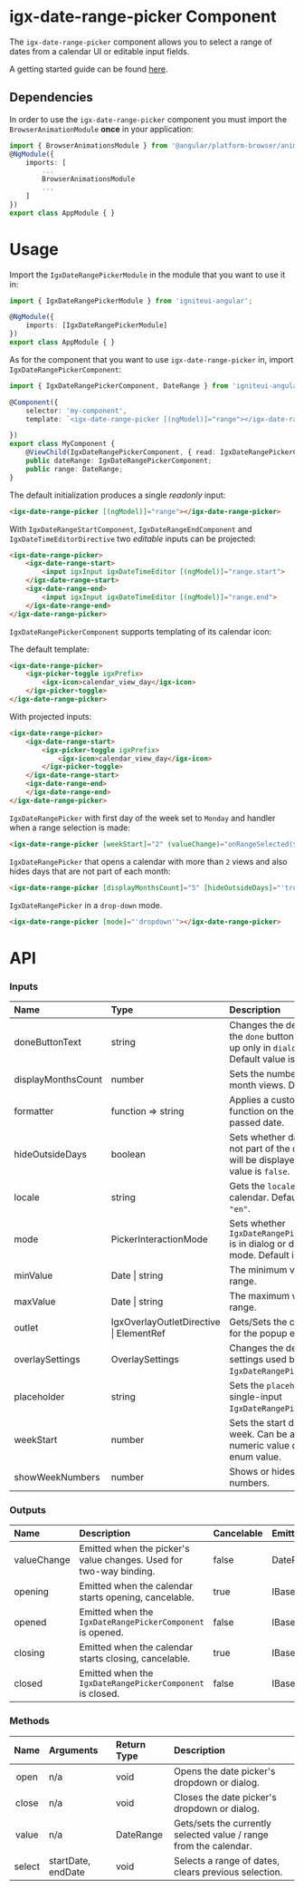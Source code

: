 # igx-date-range-picker Component

The `igx-date-range-picker` component allows you to select a range of dates from a calendar UI or editable input fields.

A getting started guide can be found [here]().

## Dependencies
In order to use the `igx-date-range-picker` component you must import the `BrowserAnimationModule` **once** in your application:
```typescript
import { BrowserAnimationsModule } from '@angular/platform-browser/animations';
@NgModule({
	imports: [
		...
        BrowserAnimationsModule
        ...
	]
})
export class AppModule { }
```

# Usage
Import the `IgxDateRangePickerModule` in the module that you want to use it in:
```typescript
import { IgxDateRangePickerModule } from 'igniteui-angular';

@NgModule({
    imports: [IgxDateRangePickerModule]
})
export class AppModule { }
```

As for the component that you want to use `igx-date-range-picker` in, import `IgxDateRangePickerComponent`:

```typescript
import { IgxDateRangePickerComponent, DateRange } from 'igniteui-angular';

@Component({
    selector: 'my-component',
    template: `<igx-date-range-picker [(ngModel)]="range"></igx-date-range-picker>`,

})
export class MyComponent {
    @ViewChild(IgxDateRangePickerComponent, { read: IgxDateRangePickerComponent })
    public dateRange: IgxDateRangePickerComponent;
    public range: DateRange;
}
```

The default initialization produces a single *readonly* input:
```html
<igx-date-range-picker [(ngModel)]="range"></igx-date-range-picker>
```

With `IgxDateRangeStartComponent`, `IgxDateRangeEndComponent` and `IgxDateTimeEditorDirective` two *editable* inputs can be projected:
```html
<igx-date-range-picker>
    <igx-date-range-start>
        <input igxInput igxDateTimeEditor [(ngModel)]="range.start">
    </igx-date-range-start>
    <igx-date-range-end>
        <input igxInput igxDateTimeEditor [(ngModel)]="range.end">
    </igx-date-range-end>
</igx-date-range-picker>
```

`IgxDateRangePickerComponent` supports templating of its calendar icon:

The default template:
```html
<igx-date-range-picker>
    <igx-picker-toggle igxPrefix>
        <igx-icon>calendar_view_day</igx-icon>
    </igx-picker-toggle>
</igx-date-range-picker>
```

With projected inputs:
```html
<igx-date-range-picker>
    <igx-date-range-start>
        <igx-picker-toggle igxPrefix>
            <igx-icon>calendar_view_day</igx-icon>
        </igx-picker-toggle>
    </igx-date-range-start>
    <igx-date-range-end>
    </igx-date-range-end>
</igx-date-range-picker>
```

`IgxDateRangePicker` with first day of the week set to `Monday` and handler when a range selection is made:
```html
<igx-date-range-picker [weekStart]="2" (valueChange)="onRangeSelected($event)"></igx-date-range-picker>
```

`IgxDateRangePicker` that opens a calendar with more than `2` views and also hides days that are not part of each month:
```html
<igx-date-range-picker [displayMonthsCount]="5" [hideOutsideDays]="'true'"></igx-date-range-picker>
```

`IgxDateRangePicker` in a `drop-down` mode.
```html
<igx-date-range-picker [mode]="'dropdown'"></igx-date-range-picker>
```


# API

### Inputs
| Name             | Type               | Description |
|:-----------------|:-------------------|:------------|
| doneButtonText   | string             | Changes the default text of the `done` button. It will show up only in `dialog` mode. Default value is `Done`. |
| displayMonthsCount | number             | Sets the number displayed month views. Default is `2`. |
| formatter        | function => string | Applies a custom formatter function on the selected or passed date. |
| hideOutsideDays  | boolean            | Sets whether dates that are not part of the current month will be displayed. Default value is `false`. |
| locale           | string             | Gets the `locale` of the calendar. Default value is `"en"`. |
| mode             | PickerInteractionMode    | Sets whether `IgxDateRangePickerComponent` is in dialog or dropdown mode. Default is `dialog` |
| minValue | Date \| string | The minimum value in a valid range. |
| maxValue | Date \| string | The maximum value in a valid range. |
| outlet | IgxOverlayOutletDirective \| ElementRef<any> | Gets/Sets the container used for the popup element.
| overlaySettings  | OverlaySettings    | Changes the default overlay settings used by the `IgxDateRangePickerComponent`. | 
| placeholder      | string             | Sets the `placeholder` for single-input `IgxDateRangePickerComponent`. |
| weekStart        | number             | Sets the start day of the week. Can be assigned to a numeric value or to `WEEKDAYS` enum value. |
| showWeekNumbers | number | Shows or hides week numbers. |

### Outputs
| Name        | Description                                                        | Cancelable | Emitted with                    |
|:------------|:-------------------------------------------------------------------|------------|:--------------------------------|
| valueChange | Emitted when the picker's value changes. Used for two-way binding. | false      | DateRange                       |
| opening     | Emitted when the calendar starts opening, cancelable.              | true       | IBaseCancelableBrowserEventArgs |
| opened      | Emitted when the `IgxDateRangePickerComponent` is opened.          | false      | IBaseEventArgs                  |
| closing     | Emitted when the calendar starts closing, cancelable.              | true       | IBaseCancelableBrowserEventArgs |
| closed      | Emitted when the `IgxDateRangePickerComponent` is closed.          | false      | IBaseEventArgs                  |

### Methods
| Name        | Arguments     | Return Type | Description |
|:-----------:|:--------------|:------------|:------------|
| open        | n/a           | void           | Opens the date picker's dropdown or dialog. |
| close       | n/a           | void           | Closes the date picker's dropdown or dialog. |
| value       | n/a           | DateRange      | Gets/sets the currently selected value / range from the calendar. |
| select | startDate, endDate | void      | Selects a range of dates, clears previous selection. |
